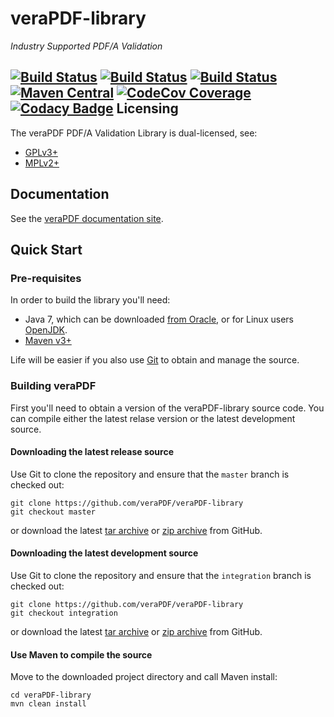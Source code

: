 veraPDF-library
===============
*Industry Supported PDF/A Validation*

[![Build Status](https://travis-ci.org/veraPDF/veraPDF-library.svg?branch=integration)](https://travis-ci.org/veraPDF/library "Travis-CI")
[![Build Status](http://jenkins.openpreservation.org/buildStatus/icon?job=veraPDF-library)](http://jenkins.openpreservation.org/job/veraPDF-library/ "OPF Jenkins Release")
[![Build Status](http://jenkins.openpreservation.org/buildStatus/icon?job=veraPDF-library-dev)](http://jenkins.openpreservation.org/job/veraPDF-library-dev/ "OPF Jenkins Development")
[![Maven Central](https://img.shields.io/maven-central/v/org.verapdf/verapdf-library.svg)](http://repo1.maven.org/maven2/org/verapdf/verapdf-library/ "Maven central")
[![CodeCov Coverage](https://img.shields.io/codecov/c/github/veraPDF/veraPDF-library.svg)](https://codecov.io/gh/veraPDF/veraPDF-library/ "CodeCov coverage")
[![Codacy Badge](https://api.codacy.com/project/badge/Grade/cfafc08b44eb49b6aa790d6aaff09cd3)](https://www.codacy.com/app/carlwilson/veraPDF-library?utm_source=github.com&amp;utm_medium=referral&amp;utm_content=veraPDF/veraPDF-library&amp;utm_campaign=Badge_Grade "Codacy grade")
Licensing
---------
The veraPDF PDF/A Validation Library is dual-licensed, see:

 - [GPLv3+](LICENSE.GPL "GNU General Public License, version 3")
 - [MPLv2+](LICENSE.MPL "Mozilla Public License, version 2.0")

Documentation
-------------
See the [veraPDF documentation site](http://docs.verapdf.org/).

Quick Start
-----------
### Pre-requisites

In order to build the library you'll need:

 * Java 7, which can be downloaded [from Oracle](http://www.oracle.com/technetwork/java/javase/downloads/index.html), or for Linux users [OpenJDK](http://openjdk.java.net/install/index.html).
 * [Maven v3+](https://maven.apache.org/)

Life will be easier if you also use [Git](https://git-scm.com/) to obtain and manage the source.

### Building veraPDF
First you'll need to obtain a version of the veraPDF-library source code. You can compile either the latest relase version or the latest development source.

#### Downloading the latest release source
Use Git to clone the repository and ensure that the `master` branch is checked out:
```
git clone https://github.com/veraPDF/veraPDF-library
git checkout master
```
or download the latest [tar archive](https://github.com/veraPDF/veraPDF-library/archive/master.tar.gz "veraPDF-library latest GitHub tar archive") or [zip archive](https://github.com/veraPDF/veraPDF-library/archive/master.zip "veraPDF-library latest GitHub zip archive") from GitHub.

#### Downloading the latest development source
Use Git to clone the repository and ensure that the `integration` branch is checked out:

    git clone https://github.com/veraPDF/veraPDF-library
    git checkout integration

or download the latest [tar archive](https://github.com/veraPDF/veraPDF-library/archive/integration.tar.gz "veraPDF-library latest GitHub tar archive") or [zip archive](https://github.com/veraPDF/veraPDF-library/archive/integration.zip "veraPDF-library latest GitHub zip archive") from GitHub.

#### Use Maven to compile the source
Move to the downloaded project directory and call Maven install:

    cd veraPDF-library
    mvn clean install
